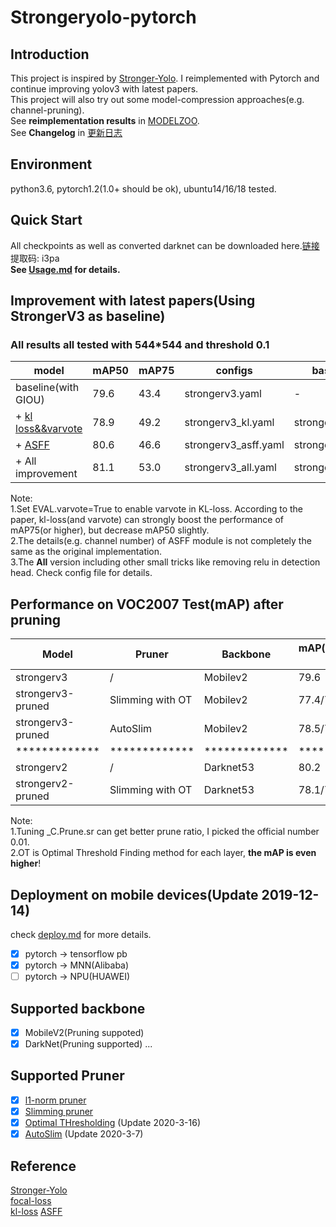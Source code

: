 # Strongeryolo-pytorch 

## Introduction
This project is inspired by [Stronger-Yolo](https://github.com/Stinky-Tofu/Stronger-yolo). I reimplemented with Pytorch and continue improving yolov3 with latest papers.  
This project will also try out some model-compression approaches(e.g. channel-pruning).  
See **reimplementation results** in [MODELZOO](docs/MODELZOO.md).  
See **Changelog** in [更新日志](docs/changelog.md)
## Environment
python3.6, pytorch1.2(1.0+ should be ok), ubuntu14/16/18 tested.

## Quick Start
All checkpoints as well as converted darknet can be downloaded here.[链接](https://pan.baidu.com/s/17VK455rp4B_SRhEmklT_ig) 提取码: i3pa  
**See [Usage.md](docs/Usage.md) for details.** 
## Improvement with latest papers(Using StrongerV3 as baseline)
### All results all tested with 544*544 and threshold 0.1
|model|mAP50|mAP75|configs|baseline|
| ------ | ------ | ------ |------ |------ |
|baseline(with GIOU)|79.6 |43.4|strongerv3.yaml|-|
|+ [kl loss&&varvote](https://github.com/yihui-he/KL-Loss)|78.9|49.2 |strongerv3_kl.yaml|strongerv3.yaml|  
|+ [ASFF](https://github.com/ruinmessi/ASFF)|80.6|46.6 |strongerv3_asff.yaml|strongerv3.yaml|
|+ All improvement|81.1|53.0 |strongerv3_all.yaml|strongerv3.yaml|

Note:  
1.Set EVAL.varvote=True to enable varvote in KL-loss. According to the paper, kl-loss(and varvote) can strongly boost the performance of mAP75(or higher), but decrease mAP50 slightly.  
2.The details(e.g. channel number) of ASFF module is not completely the same as the original implementation.  
3.The **All** version including other small tricks like removing relu in detection head. Check config file for details. 
## Performance on VOC2007 Test(mAP) after pruning
|Model| Pruner|Backbone|mAP(before/after prune) | Flops(G)| Params(M)|
| ------ | ------ | ------ | ------ |------ |------ |
strongerv3|/|Mobilev2|79.6|4.33|6.775|
strongerv3-pruned|Slimming with OT|Mobilev2|77.4/77.5 |2.41|2.01|
strongerv3-pruned|AutoSlim |Mobilev2|78.5/75.0|2.64|3.34|
| ************* |*************|************* |*************|************* |************* |
strongerv2| /|Darknet53|80.2|49.8|61.6|
strongerv2-pruned|Slimming with OT|Darknet53|78.1/77.9 |38.5|16.2|  

Note:  
1.Tuning _C.Prune.sr can get better prune ratio, I picked the official number 0.01.  
2.OT is Optimal Threshold Finding method for each layer, **the mAP is even higher**!
## Deployment on mobile devices(Update 2019-12-14)
check [deploy.md](docs/deploy.md) for more details.
- [x] pytorch -> tensorflow pb
- [x] pytorch -> MNN(Alibaba)
- [ ] pytorch -> NPU(HUAWEI)

## Supported backbone
- [x] MobileV2(Pruning suppoted)
- [x] DarkNet(Pruning supported)
...

## Supported Pruner
- [x] [l1-norm pruner](https://arxiv.org/abs/1608.08710)
- [x] [Slimming pruner](https://arxiv.org/abs/1708.06519)
- [x] [Optimal THresholding](https://arxiv.org/pdf/2003.04566.pdf) (Update 2020-3-16)
- [x] [AutoSlim](https://arxiv.org/abs/1903.11728) (Update 2020-3-7)

## Reference
[Stronger-Yolo](https://github.com/Stinky-Tofu/Stronger-yolo)  
[focal-loss](https://arxiv.org/abs/1708.02002)  
[kl-loss](https://github.com/yihui-he/KL-Loss)
[ASFF](https://github.com/ruinmessi/ASFF)
